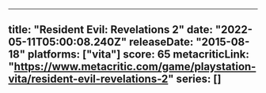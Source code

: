 
---
title: "Resident Evil: Revelations 2"
date: "2022-05-11T05:00:08.240Z"
releaseDate: "2015-08-18"
platforms: ["vita"]
score: 65
metacriticLink: "https://www.metacritic.com/game/playstation-vita/resident-evil-revelations-2"
series: []
---
